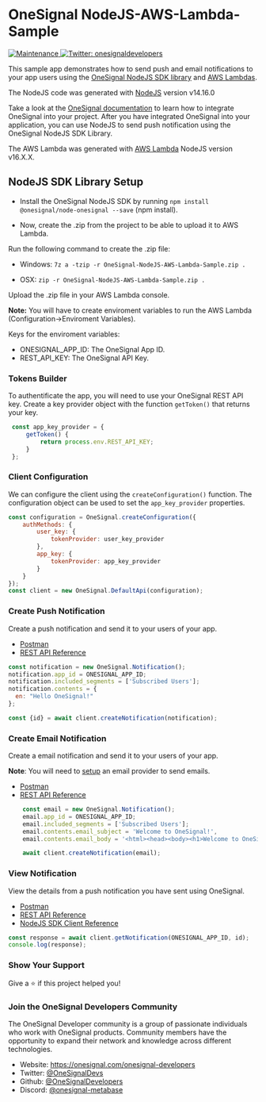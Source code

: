 # OneSignal NodeJS-AWS-Lambda-Sample

<p>
  <a href="https://github.com/OneSignal/onesignal-expo-plugin/graphs/commit-activity" target="_blank">
    <img alt="Maintenance" src="https://img.shields.io/badge/Maintained%3F-yes-green.svg" />
  </a>
  <a href="https://twitter.com/onesignaldevs" target="_blank">
    <img alt="Twitter: onesignaldevelopers" src="https://img.shields.io/twitter/follow/onesignaldevs?style=social" />
  </a>
</p>

This sample app demonstrates how to send push and email notifications to your app users using the [OneSignal NodeJS SDK library](https://github.com/OneSignal/node-onesignal) and [AWS Lambdas](https://docs.aws.amazon.com/lambda/latest/dg/welcome.html).

The NodeJS code was generated with [NodeJS](https://nodejs.org/de/blog/release/v14.16.0/) version v14.16.0

Take a look at the [OneSignal documentation](https://documentation.onesignal.com/docs) to learn how to integrate OneSignal into your project. After you have integrated OneSignal into your application, you can use NodeJS to send push notification using the OneSignal NodeJS SDK Library.

The AWS Lambda was generated with [AWS Lambda](https://aws.amazon.com/lambda/) NodeJS version v16.X.X.


## NodeJS SDK Library Setup

- Install the OneSignal NodeJS SDK by running `npm install @onesignal/node-onesignal --save` (npm install).

- Now, create the .zip from the project to be able to upload it to AWS Lambda.

Run the following command to create the .zip file:

- Windows: `7z a -tzip -r OneSignal-NodeJS-AWS-Lambda-Sample.zip .`

- OSX: `zip -r OneSignal-NodeJS-AWS-Lambda-Sample.zip .`

Upload the .zip file in your AWS Lambda console.

**Note:** You will have to create enviroment variables to run the AWS Lambda (Configuration->Enviroment Variables).

Keys for the enviroment variables:
- ONESIGNAL_APP_ID: The OneSignal App ID.
- REST_API_KEY: The OneSignal API Key.

### Tokens Builder

To authentificate the app, you will need to use your OneSignal REST API key. Create a key provider object with the function `getToken()` that returns your key.

```javascript
 const app_key_provider = {
     getToken() {
         return process.env.REST_API_KEY;
     }
 };
```

### Client Configuration
We can configure the client using the `createConfiguration()` function. The configuration object can be used to set the `app_key_provider` properties.

```javascript
const configuration = OneSignal.createConfiguration({
    authMethods: {
        user_key: {
            tokenProvider: user_key_provider
        },
        app_key: {
            tokenProvider: app_key_provider
        }
    }
});
const client = new OneSignal.DefaultApi(configuration);
```

### Create Push Notification

Create a push notification and send it to your users of your app.

- [Postman](https://www.postman.com/onesignaldevs/workspace/onesignal-api/request/16845437-c4f3498f-fd80-4304-a6c1-a3234b923f2c)
- [REST API Reference](https://documentation.onesignal.com/reference/push-channel-properties)

```javascript
const notification = new OneSignal.Notification();
notification.app_id = ONESIGNAL_APP_ID;
notification.included_segments = ['Subscribed Users'];
notification.contents = {
  en: "Hello OneSignal!"
};

const {id} = await client.createNotification(notification);
```

### Create Email Notification

Create a email notification and send it to your users of your app.

**Note**: You will need to [setup](https://documentation.onesignal.com/docs/email-quickstart) an email provider to send emails.

- [Postman](https://www.postman.com/onesignaldevs/workspace/onesignal-api/request/16845437-c4f3498f-fd80-4304-a6c1-a3234b923f2c)
- [REST API Reference](https://documentation.onesignal.com/reference/email-channel-properties)

```javascript
    const email = new OneSignal.Notification();
    email.app_id = ONESIGNAL_APP_ID;
    email.included_segments = ['Subscribed Users'];
    email.contents.email_subject = 'Welcome to OneSignal!',
    email.contents.email_body = '<html><head><body><h1>Welcome to OneSignal NodeJS SDK<h1></body></html>';

    await client.createNotification(email);
```
### View Notification

View the details from a push notification you have sent using OneSignal.

- [Postman](https://www.postman.com/onesignaldevs/workspace/onesignal-api/request/16845437-6c96ecf0-5882-4eac-a386-0d0cabc8ecd2)
- [REST API Reference](https://documentation.onesignal.com/reference#view-notification)
- [NodeJS SDK Client Reference](https://documentation.onesignal.com/docs/node-client-sdk#getting-notifications)

```javascript
const response = await client.getNotification(ONESIGNAL_APP_ID, id);
console.log(response);
```

### Show Your Support

Give a :star:️ if this project helped you!

### Join the OneSignal Developers Community
The OneSignal Developer community is a group of passionate individuals who work with OneSignal products. Community members have the opportunity to expand their network and knowledge across different technologies.

* Website: https://onesignal.com/onesignal-developers
* Twitter: [@OneSignalDevs](https://twitter.com/onesignal)
* Github:  [@OneSignalDevelopers](https://github.com/OneSignal)
* Discord: [@onesignal-metabase](https://linkedin.com/company/onesignal)
